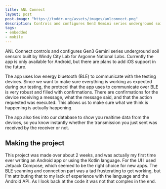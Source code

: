 ```yaml
---
title: ANL Connect
layout: post
post-image: "https://toddr.org/assets/images/anlconnect.png"
description: Controls and configures Gen3 Gemini series underground soil sensors built by Windy City Lab for Argonne National Labs. Android only.
tags:
- embedded
- mobile
---
```


ANL Connect controls and configures Gen3 Gemini series underground soil sensors built by Windy City Lab for Argonne National Labs. Currently the app is only available for Android, but there are plans to add iOS support in the future.

The app uses low energy bluetooth (BLE) to communicate with the testing devices. Since we want to make sure everything is working as expected during our testing, the protocol that the app uses to communicate over BLE is very robust and filled with confirmations. There are confirmations for the device receiving a message, what the message said, and that the action requested was executed. This allows us to make sure what we think is happening is actually happening. 

The app also ties into our database to show you realtime data from the devices, so you know instantly whether the transmission you just sent was received by the receiver or not.

## Making the project

This project was made over about 2 weeks, and was actually my first time ever writing an Android app or using the Kotlin language. For the UI I used Jetpack Compose, which seemed to be the right choice for new apps. The BLE scanning and connection part was a tad frusterating to get working, but I'm attributing that to my lack of experience with the language and the Android API. As I look back at the code it was not that complex in the end.
